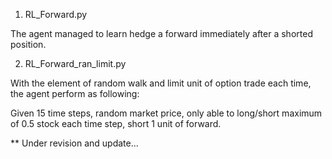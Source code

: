 1. RL_Forward.py

The agent managed to learn hedge a forward immediately after a shorted position.

2. RL_Forward_ran_limit.py

With the element of random walk and limit unit of option trade each time, the agent perform as following:

Given 15 time steps, random market price, only able to long/short maximum of 0.5 stock each time step, short 1 unit of forward.

** Under revision and update...
